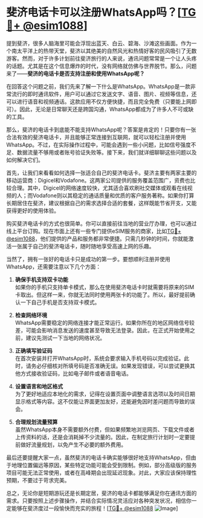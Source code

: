 # 斐济电话卡可以注册WhatsApp吗？[[TG💪+ @esim1088](https://t.me/s/esim1088)]

提到斐济，很多人脑海里可能会浮现出蓝天、白云、碧海、沙滩这些画面。作为一个南太平洋上的热带天堂，斐济以其绝美的自然风光和热情好客的民风吸引了无数游客。然而，对于许多计划前往斐济旅行的人来说，通讯问题常常是一个让人头疼的话题。尤其是在这个信息爆炸的时代，没有网络就仿佛与世界脱节。那么，问题来了——**斐济的电话卡是否支持注册和使用WhatsApp呢？**

在回答这个问题之前，我们先来了解一下什么是WhatsApp。WhatsApp是一款非常流行的即时通讯软件，用户可以通过它发送文字、语音、图片、视频等信息，还可以进行语音和视频通话。这款应用不仅方便快捷，而且完全免费（只要能上网即可）。因此，无论是日常聊天还是跨国沟通，WhatsApp都成为了许多人不可或缺的工具。

那么，斐济的电话卡到底能不能支持WhatsApp呢？答案是肯定的！只要你有一张合法有效的斐济电话卡，并且能够正常连接到互联网，就可以轻松注册并使用WhatsApp。不过，在实际操作过程中，可能会遇到一些小问题，比如信号强度不足、数据流量不够用或者账号验证失败等。接下来，我们就详细聊聊这些问题以及如何解决它们。

首先，让我们来看看如何选择一张适合自己的斐济电话卡。斐济主要有两家主要的移动运营商：Digicel和Vodafone。这两家公司提供的服务覆盖范围广，资费也比较合理。其中，Digicel的网络速度较快，尤其适合喜欢刷社交媒体或观看在线视频的人；而Vodafone则以其稳定的通话质量和优质的客户服务著称。如果你打算长期居住在斐济，建议根据自己的需求选择合适的套餐，这样既能节省开支，又能获得更好的使用体验。

购买斐济电话卡的方式也很简单。你可以直接前往当地的营业厅办理，也可以通过线上平台订购。现在市面上还有一些专门提供eSIM服务的商家，比如[TG💪+ @esim1088](https://t.me/s/esim1088)，他们提供的产品和服务都非常便捷。只需几秒钟的时间，你就能激活一张属于自己的斐济电话卡，随时随地享受高速上网的乐趣。

当然了，拥有一张好的电话卡只是成功的第一步。要想顺利注册并使用WhatsApp，还需要注意以下几个方面：

1. **确保手机支持双卡功能**  
   如果你的手机只支持单卡模式，那么在使用斐济电话卡时就需要将原来的SIM卡取出。但这样一来，你就无法同时使用两张卡的功能了。所以，最好提前确认一下自己手机是否支持双卡模式。

2. **检查网络环境**  
   WhatsApp需要稳定的网络连接才能正常运行。如果你所在的地区网络信号较差，可能会影响消息发送的速度甚至导致无法登录。因此，在正式开始使用之前，建议先测试一下当地的网络状况。

3. **正确填写验证码**  
   在首次安装并打开WhatsApp时，系统会要求输入手机号码以完成验证。此时，请务必仔细核对所填号码是否准确无误。如果发现错误，可以尝试更换其他方式接收验证码，比如电子邮件或者语音电话。

4. **设置语言和地区格式**  
   为了更好地适应本地化的需求，记得在设置页面中调整语言选项以及时间日期显示格式等内容。这不仅能让界面更加友好，还能避免因时差问题而导致的误会。

5. **合理规划流量预算**  
   虽然WhatsApp本身不需要额外付费，但如果频繁地浏览网页、下载文件或者上传资料的话，还是会消耗掉不少流量的。因此，在制定旅行计划时一定要提前做好流量规划，以免产生不必要的额外费用。

最后还要提醒大家一点，虽然斐济的电话卡确实能够很好地支持WhatsApp，但由于地理位置偏远等原因，某些特定功能可能会受到限制。例如，部分高级版的服务项目可能无法正常使用，或者在高峰期会出现延迟现象。对此，大家应该保持理性预期，不要过于苛求完美。

总之，无论你是短期游玩还是长期定居，斐济的电话卡都能够满足你在通讯方面的需求。只要按照上述步骤操作，并结合实际情况灵活应对各种突发状况，相信你一定能够在斐济度过一段愉快而充实的旅程！[[TG💪+ @esim1088](https://t.me/s/esim1088) ![Image](https://i.postimg.cc/4NQfJmqS/Snipaste-2025-05-13-00-14-12.png)]
